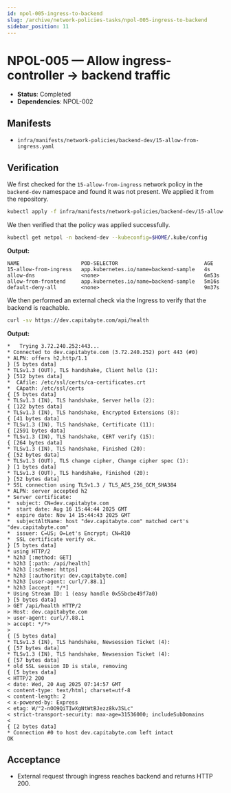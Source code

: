 ```yaml
---
id: npol-005-ingress-to-backend
slug: /archive/network-policies-tasks/npol-005-ingress-to-backend
sidebar_position: 11
---
```


# NPOL-005 — Allow ingress-controller → backend traffic

- **Status**: Completed
- **Dependencies**: NPOL-002

## Manifests

- `infra/manifests/network-policies/backend-dev/15-allow-from-ingress.yaml`

## Verification

We first checked for the `15-allow-from-ingress` network policy in the `backend-dev` namespace and found it was not present. We applied it from the repository.

```bash title="Apply allow-from-ingress policy"
kubectl apply -f infra/manifests/network-policies/backend-dev/15-allow-from-ingress.yaml --kubeconfig=$HOME/.kube/config
```

We then verified that the policy was applied successfully.

```bash title="Verify allow-from-ingress policy"
kubectl get netpol -n backend-dev --kubeconfig=$HOME/.kube/config
```

**Output:**

```
NAME                    POD-SELECTOR                            AGE
15-allow-from-ingress   app.kubernetes.io/name=backend-sample   4s
allow-dns               <none>                                  6m53s
allow-from-frontend     app.kubernetes.io/name=backend-sample   5m16s
default-deny-all        <none>                                  9m37s
```

We then performed an external check via the Ingress to verify that the backend is reachable.

```bash title="External check"
curl -sv https://dev.capitabyte.com/api/health
```

**Output:**

```
*   Trying 3.72.240.252:443...
* Connected to dev.capitabyte.com (3.72.240.252) port 443 (#0)
* ALPN: offers h2,http/1.1
} [5 bytes data]
* TLSv1.3 (OUT), TLS handshake, Client hello (1):
} [512 bytes data]
*  CAfile: /etc/ssl/certs/ca-certificates.crt
*  CApath: /etc/ssl/certs
{ [5 bytes data]
* TLSv1.3 (IN), TLS handshake, Server hello (2):
{ [122 bytes data]
* TLSv1.3 (IN), TLS handshake, Encrypted Extensions (8):
{ [41 bytes data]
* TLSv1.3 (IN), TLS handshake, Certificate (11):
{ [2591 bytes data]
* TLSv1.3 (IN), TLS handshake, CERT verify (15):
{ [264 bytes data]
* TLSv1.3 (IN), TLS handshake, Finished (20):
{ [52 bytes data]
* TLSv1.3 (OUT), TLS change cipher, Change cipher spec (1):
} [1 bytes data]
* TLSv1.3 (OUT), TLS handshake, Finished (20):
} [52 bytes data]
* SSL connection using TLSv1.3 / TLS_AES_256_GCM_SHA384
* ALPN: server accepted h2
* Server certificate:
*  subject: CN=dev.capitabyte.com
*  start date: Aug 16 15:44:44 2025 GMT
*  expire date: Nov 14 15:44:43 2025 GMT
*  subjectAltName: host "dev.capitabyte.com" matched cert's "dev.capitabyte.com"
*  issuer: C=US; O=Let's Encrypt; CN=R10
*  SSL certificate verify ok.
} [5 bytes data]
* using HTTP/2
* h2h3 [:method: GET]
* h2h3 [:path: /api/health]
* h2h3 [:scheme: https]
* h2h3 [:authority: dev.capitabyte.com]
* h2h3 [user-agent: curl/7.88.1]
* h2h3 [accept: */*]
* Using Stream ID: 1 (easy handle 0x55bcbe49f7a0)
} [5 bytes data]
> GET /api/health HTTP/2
> Host: dev.capitabyte.com
> user-agent: curl/7.88.1
> accept: */*>
>
{ [5 bytes data]
* TLSv1.3 (IN), TLS handshake, Newsession Ticket (4):
{ [57 bytes data]
* TLSv1.3 (IN), TLS handshake, Newsession Ticket (4):
{ [57 bytes data]
* old SSL session ID is stale, removing
{ [5 bytes data]
< HTTP/2 200
< date: Wed, 20 Aug 2025 07:14:57 GMT
< content-type: text/html; charset=utf-8
< content-length: 2
< x-powered-by: Express
< etag: W/"2-nOO9QiTIwXgNtWtBJezz8kv3SLc"
< strict-transport-security: max-age=31536000; includeSubDomains
<
{ [2 bytes data]
* Connection #0 to host dev.capitabyte.com left intact
OK
```

## Acceptance

- External request through ingress reaches backend and returns HTTP 200.

